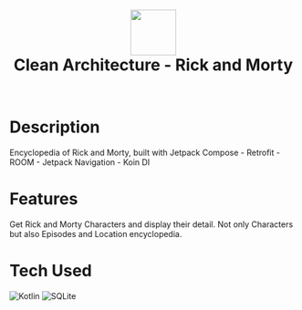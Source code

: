 <div align="center">
      <h1> <img src="https://pyxis.nymag.com/v1/imgs/3b7/ca7/5fd3353737d602a5a1caa3fce92cb33b39-rick-morty.rsquare.w330.jpg" width="80px"><br/>Clean Architecture - Rick and Morty</h1>
     </div>
<p align="center"> <a href="https://dionpouw.github.io/MyOwnWebsite/" target="_blank"><img alt="" src="https://img.shields.io/badge/Website-EA4C89?style=normal&logo=dribbble&logoColor=white" style="vertical-align:center" /></a> <a href="dion_pouw" target="_blank"><img alt="" src="https://img.shields.io/badge/Twitter-1DA1F2?style=normal&logo=twitter&logoColor=white" style="vertical-align:center" /></a> <a href="dion_pouw" target="_blank"><img alt="" src="https://img.shields.io/badge/Instagram-E4405F?style=normal&logo=instagram&logoColor=white" style="vertical-align:center" /></a> <a href="https://www.linkedin.com/in/aldion-sumampouw/}" target="_blank"><img alt="" src="https://img.shields.io/badge/LinkedIn-0077B5?style=normal&logo=linkedin&logoColor=white" style="vertical-align:center" /></a> </p>

# Description
Encyclopedia of Rick and Morty, built with Jetpack Compose - Retrofit - ROOM - Jetpack Navigation - Koin DI

# Features
Get Rick and Morty Characters and display their detail. Not only Characters but also Episodes and Location encyclopedia.

# Tech Used
 ![Kotlin](https://img.shields.io/badge/kotlin-%230095D5.svg?style=for-the-badge&logo=kotlin&logoColor=white) ![SQLite](https://img.shields.io/badge/sqlite-%2307405e.svg?style=for-the-badge&logo=sqlite&logoColor=white)
      
    
    
